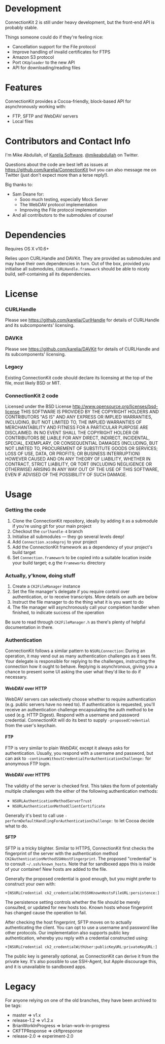Development
===========

ConnectionKit 2 is still under heavy development, but the front-end API is probably stable.

Things someone could do if they're feeling nice:

* Cancellation support for the File protocol
* Improve handling of invalid certificates for FTPS
* Amazon S3 protocol
* Port `CKUploader` to the new API
* API for downloading/reading files

Features
========

ConnectionKit provides a Cocoa-friendly, block-based API for asynchronously working with:

* FTP, SFTP and WebDAV servers
* Local files

Contributors and Contact Info
=======

I'm Mike Abdullah, of [Karelia Software](http://karelia.com). [@mikeabdullah](http://twitter.com/mikeabdullah) on Twitter.

Questions about the code are best left as issues at https://github.com/karelia/ConnectionKit but you can also message me on Twitter (just don't expect more than a terse reply!).

Big thanks to:

* Sam Deane for:
	* Sooo much testing, especially Mock Server
	* The WebDAV protocol implementation
	* Improving the File protocol implementation
* And all contributors to the submodules of course!

Dependencies
============

Requires OS X v10.6+

Relies upon CURLHandle and DAVKit. They are provided as submodules and may have their own dependencies in turn. Out of the box, provided you initialise all submodules, `CURLHandle.framework` should be able to nicely build, self-containing all its dependencies.

License
=======

### CURLHandle

Please see https://github.com/karelia/CurlHandle for details of CURLHandle and its subcomponents' licensing.

### DAVKit

Please see https://github.com/karelia/DAVKit for details of CURLHandle and its subcomponents' licensing.

### Legacy

Existing ConnectionKit code should declare its licensing at the top of the file, most likely BSD or MIT.

### ConnectionKit 2 code

Licensed under the BSD License <http://www.opensource.org/licenses/bsd-license>
THIS SOFTWARE IS PROVIDED BY THE COPYRIGHT HOLDERS AND CONTRIBUTORS "AS IS" AND ANY
EXPRESS OR IMPLIED WARRANTIES, INCLUDING, BUT NOT LIMITED TO, THE IMPLIED WARRANTIES
OF MERCHANTABILITY AND FITNESS FOR A PARTICULAR PURPOSE ARE DISCLAIMED. IN NO EVENT
SHALL THE COPYRIGHT HOLDER OR CONTRIBUTORS BE LIABLE FOR ANY DIRECT, INDIRECT,
INCIDENTAL, SPECIAL, EXEMPLARY, OR CONSEQUENTIAL DAMAGES (INCLUDING, BUT NOT LIMITED
TO, PROCUREMENT OF SUBSTITUTE GOODS OR SERVICES; LOSS OF USE, DATA, OR PROFITS; OR
BUSINESS INTERRUPTION) HOWEVER CAUSED AND ON ANY THEORY OF LIABILITY, WHETHER IN CONTRACT,
STRICT LIABILITY, OR TORT (INCLUDING NEGLIGENCE OR OTHERWISE) ARISING IN ANY WAY OUT OF
THE USE OF THIS SOFTWARE, EVEN IF ADVISED OF THE POSSIBILITY OF SUCH DAMAGE.

Usage
=====

### Getting the code

1. Clone the ConnectionKit repository, ideally by adding it as a submodule if you're using git for your main project
2. Checkout the `curlhandle-4` branch
3. Initialise all submodules — they go several levels deep!
4. Add `Connection.xcodeproj` to your project
5. Add the ConnectionKit framework as a dependency of your project's build target
6. Set `Connection.framework` to be copied into a suitable location inside your build target; e.g the `Frameworks` directory

### Actually, y'know, doing stuff

1. Create a `CK2FileManager` instance
2. Set the file manager's delegate if you require control over authentication, or to receive transcripts. More details on auth are below
3. Instruct the file manager to do the thing what it is you want to do
4. The file manager will asynchronously call your completion handler when finished, to indicate success of the operation

Be sure to read through `CK2FileManager.h` as there's plenty of helpful documentation in there.

### Authentication

ConnectionKit follows a similar pattern to `NSURLConnection`: During an operation, it may vend out as many authentication challenges as it sees fit. Your delegate is responsible for replying to the challenges, instructing the connection how it ought to behave. Replying is asynchronous, giving you a chance to present some UI asking the user what they'd like to do if necessary.

#### WebDAV over HTTP

WebDAV servers can selectively choose whether to require authentication (e.g. public servers have no need to). If authentication is requested, you'll receive an authentication challenge encapsulating the auth method to be used (e.g. HTTP Digest). Respond with a username and password credential. ConnectionKit will do its best to supply `-proposedCredential` from the user's keychain.

#### FTP 

FTP is very similar to plain WebDAV, except it always asks for authentication. Usually, you respond with a username and password, but can ask to `-continueWithoutCredentialForAuthenticationChallenge:` for anonymous FTP login.

#### WebDAV over HTTPS

The validity of the server is checked first. This takes the form of potentially multiple challenges with the either of the following authentication methods:

* `NSURLAuthenticationMethodServerTrust`
* `NSURLAuthenticationMethodClientCertificate`
	
Generally it's best to call use `-performDefaultHandlingForAuthenticationChallenge:` to let Cocoa decide what to do.

#### SFTP

SFTP is a tricky blighter. Similar to HTTPS, ConnectionKit first checks the fingerprint of the server with the authentication method `CK2AuthenticationMethodSSHHostFingerprint`. The proposed "credential" is to consult `~/.ssh/known_hosts`. Note that for sandboxed apps this is inside of your container! New hosts are added to the file.

Generally the proposed credential is good enough, but you might prefer to construct your own with:

    +[NSURLCredential ck2_credentialWithSSHKnownHostsFileURL:persistence:]

The persistence setting controls whether the file should be merely consulted, or updated for new hosts too. Known hosts whose fingerprint has changed cause the operation to fail.

After checking the host fingerprint, SFTP moves on to actually authenticating the client. You can opt to use a username and password like other protocols. Our implementation also supports public key authentication, whereby you reply with a credential constructed using:

    +[NSURLCredential ck2_credentialWithUser:publicKeyURL:privateKeyURL:]

The public key is generally optional, as ConnectionKit can derive it from the private key. It's also possible to use SSH-Agent, but Apple discourage this, and it is unavailable to sandboxed apps.

Legacy
======

For anyone relying on one of the old branches, they have been archived to be tags:

* master => v1.x
* release-1.2 => v1.2.x
* BrianWorkInProgress => brian-work-in-progress
* CKFTPResponse => ckftpresponse
* release-2.0 => experiment-2.0
